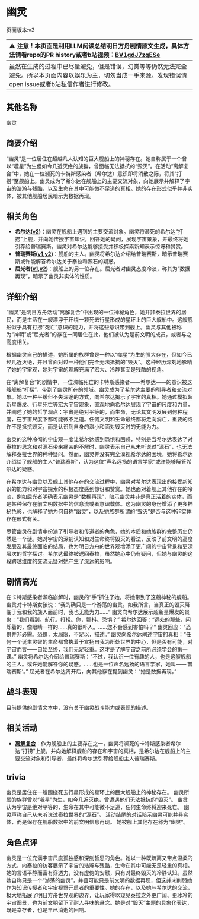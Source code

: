 # 幽灵
页面版本:v3
 

| :warning: 注意！本页面是利用LLM阅读总结明日方舟剧情原文生成，具体方法请看repo的PR history或者b站视频：[BV1gdJ7zqESe](https://www.bilibili.com/video/BV1gdJ7zqESe/)         |
|:----------------------------|
| 虽然在生成的过程中已尽量避免，但是错误，幻觉等等仍然无法完全避免。所以本页面内容以娱乐为主，切勿当成一手来源。发现错误请open issue或者b站私信作者进行修改。|



## 其他名称
幽灵
## 简要介绍
“幽灵”是一位居住在超越凡人认知的巨大舰船上的神秘存在。她自称属于一个曾以“噬星”为生但如今几近灭绝的族群，曾面临无法抵抗的“毁灭”。在活动“离解复合”中，她在一位濒死的卡特斯感染者（希尔达）意识即将消散之际，将其“打捞”至舰船上。幽灵成为了希尔达在舰船上的主要交流对象，向她展示并解释了宇宙的浩瀚与残酷，以及生命在其中可能微不足道的真相。她的存在形式似乎并非实体，被其他舰船居民暗示为数据再现。
## 相关角色
-   **希尔达([v2](extended_char_xi_er_da.md))**：幽灵在舰船上遇到的主要交流对象。幽灵将濒死的希尔达“打捞”上舰，并向她传授宇宙知识，回答她的疑问，展现宇宙景象，并最终将她引荐给普瑞赛斯。幽灵对希尔达能够接受并积极探索新知表示惊讶和赞赏。
-   **普瑞赛斯([v1](../chars/extended_char_pu_rui_sai_si.md),[v2](extended_char_pu_rui_sai_si.md))**：舰船的主人。幽灵将希尔达介绍给普瑞赛斯，暗示普瑞赛斯或许能解答希尔达关于泰拉和源石的疑惑。
-   **屈光者([v1](../chars/extended_char_qu_guang_zhe.md),[v2](extended_char_qu_guang_zhe.md))**：舰船上的另一位存在。屈光者对幽灵态度冷淡，称其为“数据再现”，暗示了幽灵非实体的性质。
## 详细介绍
“幽灵”是明日方舟活动“离解复合”中出现的一位神秘角色，她并非泰拉世界的居民，而是生活在一艘漂浮于环绕一颗死去行星形成的星环上的巨大舰船中。这艘舰船似乎具有打捞“死亡”意识的能力，并将这些意识带到舰上。幽灵与其他被称为“神明”或“屈光者”的存在一同居住在此，他们被认为是前文明的成员，或者与之高度相关。

根据幽灵自己的描述，她所属的族群曾是一种以“噬星”为生的强大存在，但如今已经几近灭绝，并且曾面对过一种他们完全无法抵抗的“毁灭”。这种经历深刻地影响了她的宇宙观，她对宇宙的理解充满了宏大、冷静甚至是残酷的视角。

在“离解复合”的剧情中，一位濒临死亡的卡特斯感染者——希尔达——的意识被这艘舰船“打捞”，带到了幽灵所在的领域。幽灵成为了希尔达主要的引导者和交流对象。她以一种平缓但不失深邃的方式，向希尔达揭示了宇宙的真相。她通过模拟超新星爆发、行星死亡等宏大宇宙现象，直观地向希尔达展现了宇宙的尺度和力量，并阐述了她的哲学观点：宇宙是绝对平等的，而生命，无论其文明发展到何种程度，在宇宙尺度下都可能微不足道。任何文明和生命最终都将走向消亡，重要的或许不是抵抗毁灭，而是认识到自身的渺小和面对毁灭时的无能为力。

幽灵的这种冷彻的宇宙观一度让希尔达感到恐惧和困惑，特别是当希尔达表达了对泰拉的思念和对源石带来痛苦的不解时，幽灵表示自己从未听说过“源石”，也无法解释泰拉世界的种种疑问。然而，幽灵并没有完全漠视希尔达的困境，她将希尔达介绍给了舰船的主人“普瑞赛斯”，认为这位“声名远扬的语言学家”或许能够解答希尔达的疑惑。

在希尔达与幽灵以及舰上其他存在的交流过程中，幽灵对希尔达表现出的接受新知识的能力和对宇宙探索的积极态度感到惊讶和赞赏。她也面对着舰上其他存在的冷淡，例如屈光者明确表示幽灵是“数据再现”，暗示幽灵并非是真正活着的实体，而是某种保存在前文明数据中的信息流或者意识载体。这为幽灵的身份增添了更多神秘色彩，也解释了她为何自称“幽灵”，以及她族群所谓的“毁灭”是否与这种非实体存在形式有关。

尽管幽灵在剧情中扮演了引导者和传道者的角色，她的本质和她族群的完整历史仍然是一个谜。她对宇宙的深刻认知和对生命终将毁灭的看法，反映了前文明的高度发展及其最终面临的结局，也为明日方舟的世界观增添了更广阔的宇宙背景和更深层次的哲学探讨。希尔达最终被送回泰拉，虽然她心中仍有疑问，但她与幽灵的这段跨越维度的交流无疑对她产生了深远的影响。
## 剧情高光
在卡特斯感染者濒临崩解时，幽灵的“手”抓住了她，将她带到了这艘神秘的舰船。
幽灵对卡特斯女孩说：“我的确只是一个游荡的幽灵。如我所言，当真正的毁灭降临于我和我的族人面前时，我也无能为力......”
幽灵向希尔达展示超新星爆发的景象：“我们看到。航行。打捞。你，颤抖。恐惧？”
希尔达回答：“远处的那些，闪烁着的，像眼睛一样的......真的很吓人。......您不会感到害怕吗？”
幽灵回应：“恐惧并非必需。恐惧，太局限，不足以，描述。”
幽灵向希尔达阐述宇宙的真相：“任何一个诞生灵智的生命都曾执着于宣扬自我为所处世界的中心，但是否有可能，对宇宙而言——自始至终，我们无足轻重。这才是了解宇宙之前所必须学会的第一课。”
幽灵将希尔达介绍给普瑞赛斯：“不过，我认识一位有趣的人，也是这艘舰船的主人。或许她能解答你的疑惑。......也是一位声名远扬的语言学家，她叫——‘普瑞赛斯’。”
屈光者在希尔达离开后，向其他存在提到幽灵：“她是数据再现。”
## 战斗表现
目前提供的剧情文本中，没有关于幽灵战斗能力或表现的描述。
## 相关活动
-   **[离解复合](../stories/main_15.md)**：作为舰船上的主要存在之一，幽灵将濒死的卡特斯感染者希尔达“打捞”上舰，并向她解释舰船的存在和宇宙的真相，是希尔达在舰船上的主要交流对象和引导者，最终将希尔达引荐给舰船主人普瑞赛斯。
## trivia
幽灵是居住在一艘围绕死去行星形成的星环上的巨大舰船上的神秘存在。
幽灵所属的族群曾以“噬星”为生，如今几近灭绝，曾遭遇他们无法抵抗的“毁灭”。
幽灵认为宇宙是绝对平等的，生命在其中可能微不足道，任何生命终将迎来死亡。
幽灵声称自己从未听说过泰拉世界的“源石”。
活动结尾的对话暗示幽灵可能并非实体，而是保存在舰船数据中的前文明信息再现。
她被舰上其他存在称为“幽灵”。
## 角色点评
幽灵是一位充满宇宙尺度孤独感和深刻哲思的角色。她以一种既疏离又带点温柔的方式，向泰拉的访客展示了宇宙的浩瀚与残酷，生命在其中可能无足轻重的真相。她的言语平静而富有穿透力，没有虚伪的安慰，只有对最终毁灭的冷静认知。虽然她自称只是一个“游荡的幽灵”，并且可能只是前文明的数据再现，但这并未削弱她作为知识传授者和宇宙视野开启者的重要性。她的存在，以及她与希尔达的交流，极大地拓展了明日方舟世界观的边界，让玩家得以窥见泰拉之外更广阔、更冰冷的宇宙图景，也为前文明留下了耐人寻味的悬念。她是对“毁灭”主题的具象化表达，既是幸存者，也是早已消逝的回响。